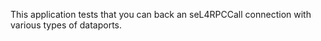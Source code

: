 <!--
     Copyright 2020, Data61, CSIRO (ABN 41 687 119 230)

     SPDX-License-Identifier: BSD-2-Clause
-->

This application tests that you can back an seL4RPCCall connection with various
types of dataports.

